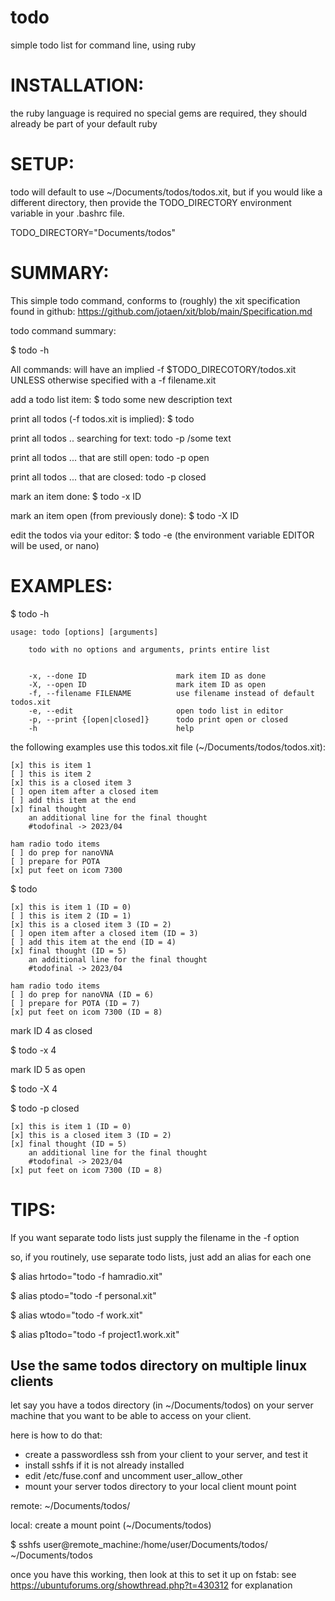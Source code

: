 # todo
simple todo list  for command line, using ruby

# INSTALLATION:

the ruby language is required
no special gems are required, they should already be part of your default ruby

# SETUP:

todo will default to use ~/Documents/todos/todos.xit, but if you would like
a different directory, then provide the TODO_DIRECTORY environment variable
in your .bashrc file.

TODO_DIRECTORY="Documents/todos"

# SUMMARY:

This simple todo command, conforms to (roughly) the xit specification
found in github: https://github.com/jotaen/xit/blob/main/Specification.md 
 
todo command summary:
 
$ todo -h

All commands: will have an implied -f $TODO_DIRECOTORY/todos.xit UNLESS 
              otherwise specified with a -f filename.xit

add a todo list item: $ todo some new description text

print all todos (-f todos.xit is implied): $ todo 

print all todos .. searching for text: todo -p /some text

print all todos ... that are still open: todo -p open

print all todos ... that are closed: todo -p closed

mark an item done: $ todo -x ID

mark an item open (from previously done): $ todo -X ID

edit the todos via your editor: $ todo -e
(the environment variable EDITOR will be used, or nano)

# EXAMPLES:

$ todo -h
```
usage: todo [options] [arguments]

    todo with no options and arguments, prints entire list


    -x, --done ID                    mark item ID as done
    -X, --open ID                    mark item ID as open
    -f, --filename FILENAME          use filename instead of default todos.xit
    -e, --edit                       open todo list in editor
    -p, --print {[open|closed]}      todo print open or closed
    -h                               help
```

the following examples use this todos.xit file (~/Documents/todos/todos.xit):

```
[x] this is item 1
[ ] this is item 2
[x] this is a closed item 3
[ ] open item after a closed item
[ ] add this item at the end
[x] final thought
    an additional line for the final thought
    #todofinal -> 2023/04

ham radio todo items
[ ] do prep for nanoVNA
[ ] prepare for POTA
[x] put feet on icom 7300
```

$ todo
```
[x] this is item 1 (ID = 0)
[ ] this is item 2 (ID = 1)
[x] this is a closed item 3 (ID = 2)
[ ] open item after a closed item (ID = 3)
[ ] add this item at the end (ID = 4)
[x] final thought (ID = 5)
    an additional line for the final thought
    #todofinal -> 2023/04

ham radio todo items
[ ] do prep for nanoVNA (ID = 6)
[ ] prepare for POTA (ID = 7)
[x] put feet on icom 7300 (ID = 8)
```

mark ID 4 as closed

$ todo -x 4

mark ID 5 as open

$ todo -X 4

$ todo -p closed
```
[x] this is item 1 (ID = 0)
[x] this is a closed item 3 (ID = 2)
[x] final thought (ID = 5)
    an additional line for the final thought
    #todofinal -> 2023/04
[x] put feet on icom 7300 (ID = 8)
```

# TIPS:

If you want separate todo lists just supply the filename in the -f option

so, if you routinely, use separate todo lists, just add an alias for each one

$ alias hrtodo="todo -f hamradio.xit"

$ alias ptodo="todo -f personal.xit"

$ alias wtodo="todo -f work.xit"

$ alias p1todo="todo -f project1.work.xit"

## Use the same todos directory on multiple linux clients

let say you have a todos directory (in ~/Documents/todos) on your server machine
that you want to be able to access on your client.

here is how to do that:
* create a passwordless ssh from your client to your server, and test it
* install sshfs if it is not already installed
* edit /etc/fuse.conf and uncomment user_allow_other
* mount your server todos directory to your local client mount point

remote: ~/Documents/todos/ 

local: create a mount point (~/Documents/todos)

$ sshfs user@remote_machine:/home/user/Documents/todos/ ~/Documents/todos

once you have this working, then look at this to set it up on fstab:
see https://ubuntuforums.org/showthread.php?t=430312 for explanation

